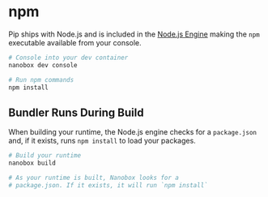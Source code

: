# npm

Pip ships with Node.js and is included in the [Node.js Engine](https://github.com/nanobox-io/nanobox-engine-ruby) making the `npm` executable available from your console.

```bash
# Console into your dev container
nanobox dev console

# Run npm commands
npm install
```

## Bundler Runs During Build
When building your runtime, the Node.js engine checks for a `package.json` and, if it exists, runs `npm install` to load your packages.

```bash
# Build your runtime
nanobox build

# As your runtime is built, Nanobox looks for a
# package.json. If it exists, it will run `npm install`
```
